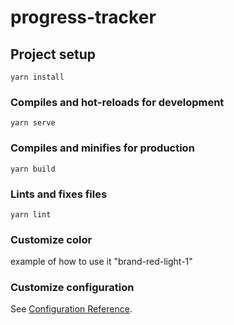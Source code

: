 # progress-tracker

## Project setup
```
yarn install
```

### Compiles and hot-reloads for development
```
yarn serve
```

### Compiles and minifies for production
```
yarn build
```

### Lints and fixes files
```
yarn lint
```

### Customize color
example of how to use it "brand-red-light-1"

### Customize configuration
See [Configuration Reference](https://cli.vuejs.org/config/).


